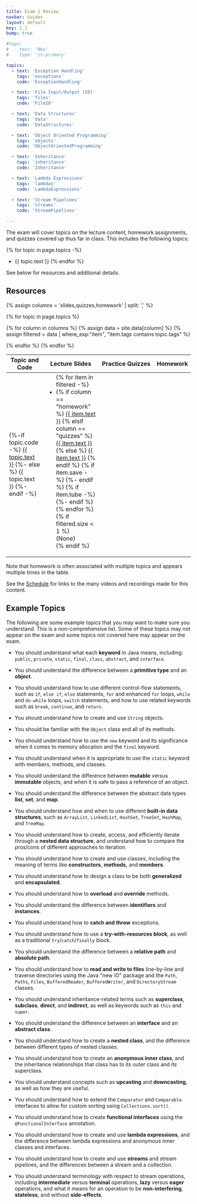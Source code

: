 ```yaml
---
title: Exam 1 Review
navbar: Guides
layout: default
key: 1.1
bump: true

#tags:
#  - text: 'New'
#    type: 'is-primary'

topics:
  - text: 'Exception Handling'
    tags: 'exceptions'
    code: 'ExceptionHandling'

  - text: 'File Input/Output (IO)'
    tags: 'files'
    code: 'FileIO'

  - text: 'Data Structures'
    tags: 'data'
    code: 'DataStructures'

  - text: 'Object Oriented Programming'
    tags: 'objects'
    code: 'ObjectOrientedProgramming'

  - text: 'Inheritance'
    tags: 'inheritance'
    code: 'Inheritance'

  - text: 'Lambda Expressions'
    tags: 'lambdas'
    code: 'LambdaExpressions'

  - text: 'Stream Pipelines'
    tags: 'streams'
    code: 'StreamPipelines'

---
```


The exam will cover topics on the lecture content, homework assignments, and quizzes covered up thus far in class. This includes the following topics:

{% for topic in page.topics -%}
  - {{ topic.text }}
{% endfor %}

See below for resources and additional details.

## Resources

{% assign columns = 'slides,quizzes,homework' | split: ',' %}
<table class="table is-hoverable">
<thead>
  <tr>
    <th width="20%">Topic and Code</th>
    <th width="30%">Lecture Slides</th>
    <th width="30%">Practice Quizzes</th>
    <th width="20%">Homework</th>
  </tr>
</thead>

<tbody>

{% for topic in page.topics %}
<tr>
  <td>
    {%-if topic.code -%}
    <a href="{{ site.data.info.links.github.link }}/lectures/tree/main/{{ topic.code }}">{{ topic.text }}</a>
    {%- else %}
    <span>{{ topic.text }}</span>
    {%-endif -%}
  </td>

  {% for column in columns %}
  {% assign data = site.data[column] %}
  {% assign filtered = data | where_exp:"item", "item.tags contains topic.tags" %}
  <td>
    <ul style="margin-top: 0ex;">
      {% for item in filtered -%}
      <li>
        {% if column == "homework" %}
        <a href="{{ site.data.info.links.github.link }}/homework-{{ item.text }}-template/">{{ item.text }}</a>
        {% elsif column == "quizzes" %}
        <a href="{{ item.test }}">{{ item.text }}</a>
        {% else %}
        <a href="{{ item.link }}">{{ item.text }}</a>
        {% endif %}
        {% if item.save -%}
        <a href="/files/{{ item.text }}.pdf"><i class="fas fa-download"></i></a>
        {%- endif %}
        {% if item.tube -%}
        <a href="{{ item.tube }}"><i class="fab fa-youtube"></i></a>
        {%- endif %}
      </li>
      {% endfor %}
      {% if filtered.size < 1 %}
      <li type="none">(None)</li>
      {% endif %}
    </ul>
  </td>
  {% endfor %}
</tr>
{% endfor %}

</tbody>
</table>

Note that homework is often associated with multiple topics and appears multiple times in the table.

See the [Schedule](/schedule.html) for links to the many videos and recordings made for this content.

## Example Topics

The following are some example topics that you may want to make sure you understand. This is a non-comprehensive list. Some of these topics may not appear on the exam and some topics not covered here may appear on the exam.

- You should understand what each **keyword** in Java means, including: `public`, `private`, `static`, `final`, `class`, `abstract`, and `interface`.

- You should understand the difference between a **primitive type** and an **object**.

- You should understand how to use different control-flow statements, such as `if`, `else if`, `else` statements, `for` and enhanced `for` loops, `while` and `do-while` loops, `switch` statements, and how to use related keywords such as `break`, `continue`, and `return`.

- You should understand how to create and use `String` objects.

- You should be familiar with the `Object` class and all of its methods.

- You should understand how to use the `new` keyword and its significance when it comes to memory allocation and the `final` keyword.

- You should understand when it is appropriate to use the `static` keyword with members, methods, and classes.

- You should understand the difference between **mutable** versus **immutable** objects, and when it is safe to pass a reference of an object.

- You should understand the difference between the abstract data types **list**, **set**, and **map**.

- You should understand how and when to use different **built-in data structures**, such as `ArrayList`, `LinkedList`, `HashSet`, `TreeSet`, `HashMap`, and `TreeMap`.

- You should understand how to create, access, and efficiently iterate through a **nested data structure**, and understand how to compare the pros/cons of different approaches to iteration.

- You should understand how to create and use classes, including the meaning of terms like **constructors**, **methods**, and **members**.

- You should understand how to design a class to be both **generalized** and **encapsulated**.

- You should understand how to **overload** and **override** methods.

- You should understand the difference between **identifiers** and **instances**.

- You should understand how to **catch and throw** exceptions.

- You should understand how to use a **try-with-resources block**, as well as a traditional `try`/`catch`/`finally` block.

- You should understand the difference between a **relative path** and **absolute path**.

- You should understand how to **read and write to files** line-by-line and traverse directories using the Java "new IO" package and the `Path`, `Paths`, `Files`, `BufferedReader`, `BufferedWriter`, and `DirectoryStream` classes.

- You should understand inheritance-related terms such as **superclass**, **subclass**, **direct**, and **indirect**, as well as keywords such as `this` and `super`.

- You should understand the difference between an **interface** and an **abstract class**.

- You should understand how to create a **nested class**, and the difference between different types of nested classes.

- You should understand how to create an **anonymous inner class**, and the inheritance relationships that class has to its outer class and its superclass.

- You should understand concepts such as **upcasting** and **downcasting**, as well as how they are useful.

- You should understand how to extend the `Comparator` and `Comparable` interfaces to allow for custom sorting using `Collections.sort()`.

- You should understand how to create **functional interfaces** using the `@FunctionalInterface` annotation.

- You should understand how to create and use **lambda expressions**, and the difference between lambda expressions and anonymous inner classes and interfaces.

- You should understand how to create and use **streams** and stream pipelines, and the differences between a stream and a collection.

- You should understand terminology with respect to stream operations, including **intermediate** versus **terminal** operations, **lazy** versus **eager** operations, and what it means for an operation to be **non-interfering**, **stateless**, and without **side-effects**.

